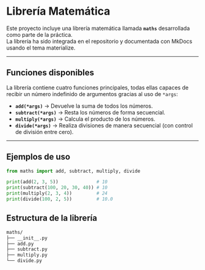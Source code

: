 # Librería Matemática

Este proyecto incluye una librería matemática llamada **`maths`** desarrollada como parte de la práctica.  
La librería ha sido integrada en el repositorio y documentada con MkDocs usando el tema materialize.

---

## Funciones disponibles

La librería contiene cuatro funciones principales, todas ellas capaces de recibir un número indefinido de argumentos gracias al uso de `*args`:

- **`add(*args)`** → Devuelve la suma de todos los números.
- **`subtract(*args)`** → Resta los números de forma secuencial.
- **`multiply(*args)`** → Calcula el producto de los números.
- **`divide(*args)`** → Realiza divisiones de manera secuencial (con control de división entre cero).

---

## Ejemplos de uso

```python
from maths import add, subtract, multiply, divide

print(add(2, 3, 5))              # 10
print(subtract(100, 20, 30, 40)) # 10
print(multiply(2, 3, 4))         # 24
print(divide(100, 2, 5))         # 10.0
```

## Estructura de la librería

```bash
maths/
├── __init__.py
├── add.py
├── subtract.py
├── multiply.py
└── divide.py
```